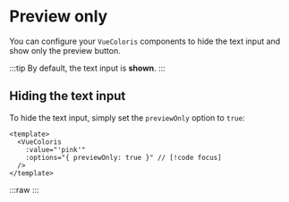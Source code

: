# Preview only

You can configure your `VueColoris` components to hide the text input and show only the preview button.

:::tip
By default, the text input is **shown**.
:::

## Hiding the text input

To hide the text input, simply set the `previewOnly` option to `true`:

```vue
<template>
  <VueColoris
    :value="'pink'"
    :options="{ previewOnly: true }" // [!code focus]
  />
</template>
```

:::raw
<ClientOnly>
  <VueColoris
    :value="'pink'"
    :options="{ previewOnly: true }"
  />
</ClientOnly>
:::